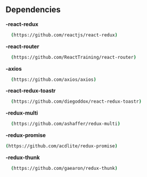 
## Dependencies

**-react-redux**
```sh
  (https://github.com/reactjs/react-redux) 
```
**-react-router**
```sh
  (https://github.com/ReactTraining/react-router)
```
**-axios**
```sh
  (https://github.com/axios/axios)
```
**-react-redux-toastr**
```sh
  (https://github.com/diegoddox/react-redux-toastr)
```
**-redux-multi**
```sh
  (https://github.com/ashaffer/redux-multi)
```
**-redux-promise**
```sh
(https://github.com/acdlite/redux-promise)
```
**-redux-thunk**
```sh
  (https://github.com/gaearon/redux-thunk)
```



